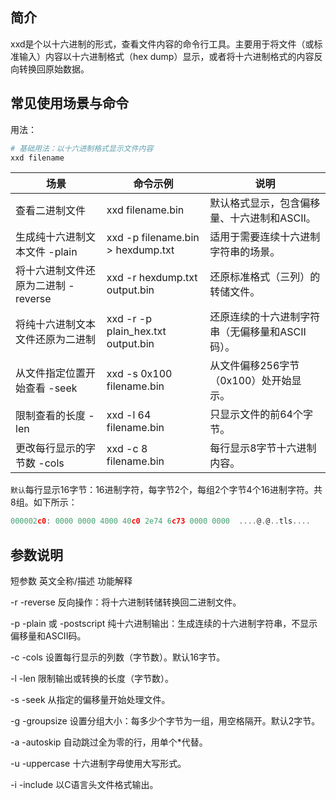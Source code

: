 ## 简介

xxd是个以十六进制的形式，查看文件内容的命令行工具。主要用于将文件（或标准输入）内容以十六进制格式（hex dump）显示，或者将十六进制格式的内容反向转换回原始数据。


## 常见使用场景与命令

​​用法​​：

```bash
# 基础用法：以十六进制格式显示文件内容
xxd filename
```

| 场景           | 命令示例        | 说明                                      |
| ---------------- | ------------------- | ------------------------------------------- |
| 查看二进制文件 | xxd filename.bin    | 默认格式显示，包含偏移量、十六进制和ASCII。 |
| 生成纯十六进制文本文件 -plain | xxd -p filename.bin > hexdump.txt | 适用于需要连续十六进制字符串的场景。 |
| 将十六进制文件还原为二进制 -reverse | xxd -r hexdump.txt output.bin | 还原标准格式（三列）的转储文件。 |
| 将纯十六进制文本文件还原为二进制 | xxd -r -p plain_hex.txt output.bin | 还原连续的十六进制字符串（无偏移量和ASCII码）。 |
| 从文件指定位置开始查看 -seek | xxd -s 0x100 filename.bin | 从文件偏移256字节（0x100）处开始显示。 |
| 限制查看的长度 -len | xxd -l 64 filename.bin | 只显示文件的前64个字节。 |
| 更改每行显示的字节数 -cols | xxd -c 8 filename.bin | 每行显示8字节十六进制内容。 |

`默认`每行显示16字节：16进制字符，每字节2个，每组2个字节4个16进制字符。共8组。如下所示：

```h
000002c0: 0000 0000 4000 40c0 2e74 6c73 0000 0000  ....@.@..tls....
```


## 参数说明

短参数 英文全称/描述 功能解释

-r -reverse 反向操作：将十六进制转储转换回二进制文件。

-p -plain 或 -postscript 纯十六进制输出：生成连续的十六进制字符串，不显示偏移量和ASCII码。

-c -cols 设置每行显示的列数（字节数）。默认16字节。

-l -len 限制输出或转换的长度（字节数）。

-s -seek 从指定的偏移量开始处理文件。

-g -groupsize 设置分组大小：每多少个字节为一组，用空格隔开。默认2字节。

-a -autoskip 自动跳过全为零的行，用单个*代替。

-u -uppercase 十六进制字母使用大写形式。

-i -include 以C语言头文件格式输出。